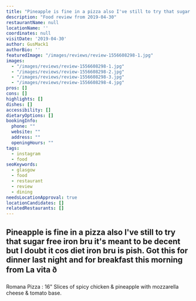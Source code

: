 ```yaml
---
title: "Pineapple is fine in a pizza also I've still to try that sugar free iron bru it's meant to be decent but I doubt it cos diet iron bru is pish."
description: "Food review from 2019-04-30"
restaurantName: null
locationName: ''
coordinates: null
visitDate: '2019-04-30'
author: GusMack1
authorBio: ''
featuredImage: "/images/reviews/review-1556608298-1.jpg"
images:
  - "/images/reviews/review-1556608298-1.jpg"
  - "/images/reviews/review-1556608298-2.jpg"
  - "/images/reviews/review-1556608298-3.jpg"
  - "/images/reviews/review-1556608298-4.jpg"
pros: []
cons: []
highlights: []
dishes: []
accessibility: []
dietaryOptions: []
bookingInfo:
  phone: ""
  website: ""
  address: ""
  openingHours: ""
tags:
  - instagram
  - food
seoKeywords:
  - glasgow
  - food
  - restaurant
  - review
  - dining
needsLocationApproval: true
locationCandidates: []
relatedRestaurants: []
---
```


Pineapple is fine in a pizza also I've still to try that sugar free iron bru it's meant to be decent but I doubt it cos diet iron bru is pish. Got this for dinner last night and for breakfast this morning from La vita ð
---------------------------------------------------------------------
Romana Pizza : 16"
Slices of spicy chicken & pineapple with mozzarella cheese & tomato base.
